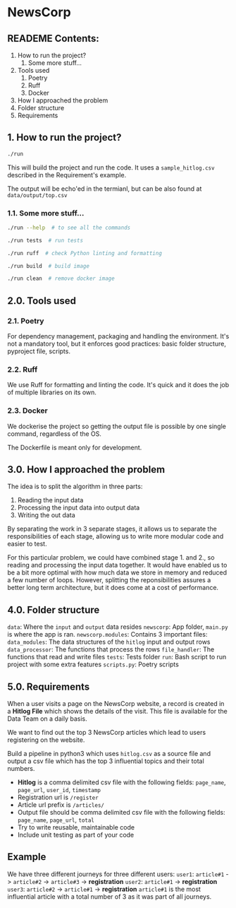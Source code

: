 # NewsCorp

## READEME Contents:

1. How to run the project?
    1. Some more stuff...
2.  Tools used
    1. Poetry
    2. Ruff
    3. Docker
3. How I approached the problem
4. Folder structure
5. Requirements


## 1. How to run the project?

```bash
./run
``` 

This will build the project and run the code. 
It uses a `sample_hitlog.csv` described in 
the Requirement's example.

The output will be echo'ed in the termianl, 
but can be also found at `data/output/top.csv`

### 1.1.  Some more stuff...

```bash
./run --help  # to see all the commands
```

```bash
./run tests  # run tests
```

```bash
./run ruff  # check Python linting and formatting
```

```bash
./run build  # build image
```

```bash
./run clean  # remove docker image
```


## 2.0.  Tools used

### 2.1.  Poetry
For dependency management, packaging and handling 
the environment. It's not a mandatory tool, but it 
enforces good practices: basic folder structure, 
pyproject file, scripts.

### 2.2.  Ruff
We use Ruff for formatting and linting the code. 
It's quick and it does the job of multiple 
libraries on its own.

### 2.3.  Docker
We dockerise the project so getting the output 
file is possible by one single command, 
regardless of the OS. 

The Dockerfile is meant only for development.


## 3.0. How I approached the problem
The idea is to split the algorithm in three parts:
1. Reading the input data
2. Processing the input data into output data
3. Writing the out data

By separating the work in 3 separate stages, 
it allows us to separate the responsibilities of 
each stage, allowing us to write more modular 
code and easier to test.

For this particular problem, we could have combined 
stage 1. and 2., so reading and processing the input 
data together. It would have enabled us to be a bit 
more optimal with how much data we store in memory and 
reduced a few number of loops. 
However, splitting the reponsibilities assures a better 
long term architecture, but it does come at a cost of 
performance.  


## 4.0.  Folder structure
`data`: Where the `input` and `output` data resides
`newscorp`: App folder, `main.py` is where the app is ran.
`newscorp.modules`: Contains 3 important files:
    `data_modules`: The data structures of the `hitlog` 
    input and output rows 
    `data_processor`: The functions that process the rows
    `file_handler`: The functions that read and write files
`tests`: Tests folder
`run`: Bash script to run project with some extra features
`scripts.py`: Poetry scripts


## 5.0.  Requirements
When a user visits a page on the NewsCorp website, a record is created in a **Hitlog File** which shows the details of the visit. This file is available for the Data Team on a daily basis.

We want to find out the top 3 NewsCorp articles which lead to users registering on the website.

Build a pipeline in python3 which uses `hitlog.csv` as a source file and output a csv file which has the top 3 influential topics and their total numbers.
- **Hitlog** is a comma delimited csv file with the following fields: `page_name`, `page_url`, `user_id`, `timestamp`
- Registration url is `/register`
- Article url prefix is `/articles/`
- Output file should be comma delimited csv file with the following fields: `page_name`, `page_url`, `total`
- Try to write reusable, maintainable code
- Include unit testing as part of your code

## Example 
We have three different journeys for three different users:
`user1`: `article#1` -> `article#2` -> `article#3` -> **registration** 
`user2`: `article#1` -> **registration**
`user3`: `article#2` -> `article#1` -> **registration**
`article#1` is the most influential article with a total number of 3 as it was part of all journeys.
